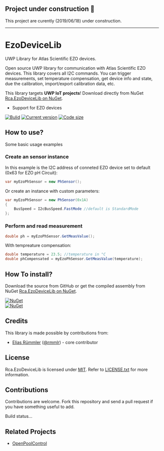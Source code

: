 ## Project under construction :construction:

This project are curently (2019/06/18) under construction.

---

# EzoDeviceLib
UWP Library for Atlas Scientific EZO devices.

Open source UWP library for communication with Atlas Scientific EZO devices. This library covers all I2C commands. You can trigger measurements, set temperature compensation, get device info and state, due the calibration, import/export calibration data, etc.

This library targets __UWP IoT projects__! Download directly from NuGet [Rca.EzoDeviceLib on NuGet](https://nuget.org/packages/Rca.EzoDeviceLib).

* Support for EZO devices


[![Bulid](https://img.shields.io/appveyor/ci/100prznt/rca-ezodevicelib.svg?logo=appveyor&style=popout-square)](https://ci.appveyor.com/project/100prznt/rca-ezodevicelib)   [![Current version](https://img.shields.io/endpoint.svg?color=ff2e64&logo=appveyor&style=popout-square&url=https%3A%2F%2Fio.100prznt.de%2Fbadge.json)](https://io.100prznt.de/)   [![Code size](https://img.shields.io/github/languages/code-size/100prznt/rca-ezodevicelib.svg?logo=github&style=popout-square)](#) 

## How to use?
Some basic usage examples

### Create an sensor instance
In this example is the I2C address of conneted EZO device set to default (0x63 for EZO pH Circuit):

```cs
var myEzoPhSensor = new PhSensor();
```

Or create an instance with custom parameters:

```cs
var myEzoPhSensor = new PhSensor(0x1A)
{
	BusSpeed = I2cBusSpeed.FastMode //default is StandardMode
};
```

	
### Perform and read measurement
	
```cs
double ph = myEzoPhSensor.GetMeasValue();
```

With tempreature compensation:

```cs
double temperature = 23.5; //temperature in °C
double phCompensated = myEzoPhSensor.GetMeasValue(temperature);
```


## How To install?
Download the source from GitHub or get the compiled assembly from NuGet [Rca.EzoDeviceLib on NuGet](https://nuget.org/packages/Rca.EzoDeviceLib).

[![NuGet](https://img.shields.io/nuget/v/Rca.EzoDeviceLib.svg)](https://www.nuget.org/packages/Rca.EzoDeviceLib)  
[![NuGet](https://img.shields.io/nuget/dt/Rca.EzoDeviceLib.svg)](https://www.nuget.org/packages/Rca.EzoDeviceLib/)

## Credits
This library is made possible by contributions from:
* [Elias Rümmler](http://www.100prznt.de) ([@rmmlr](https://github.com/rmmlr)) - core contributor

## License

Rca.EzoDeviceLib is licensed under [MIT](http://www.opensource.org/licenses/mit-license.php "Read more about the MIT license form"). Refer to [LICENSE.txt](https://github.com/100prznt/EzoDeviceLib/blob/master/LICENSE.txt) for more information.

## Contributions

Contributions are welcome. Fork this repository and send a pull request if you have something useful to add.

Build status...


## Related Projects

* [OpenPoolControl](https://github.com/100prznt/opc)
